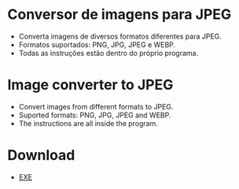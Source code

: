 # Conversor de imagens para JPEG

* Converta imagens de diversos formatos diferentes para JPEG.
* Formatos suportados: PNG, JPG, JPEG e WEBP.
* Todas as instruções estão dentro do próprio programa.

# Image converter to JPEG

* Convert images from different formats to JPEG.
* Suported formats: PNG, JPG, JPEG and WEBP.
* The instructions are all inside the program.

# Download

* [EXE](https://github.com/Dougu77/image-to-jpeg/blob/main/Image%20to%20JPEG.exe)
